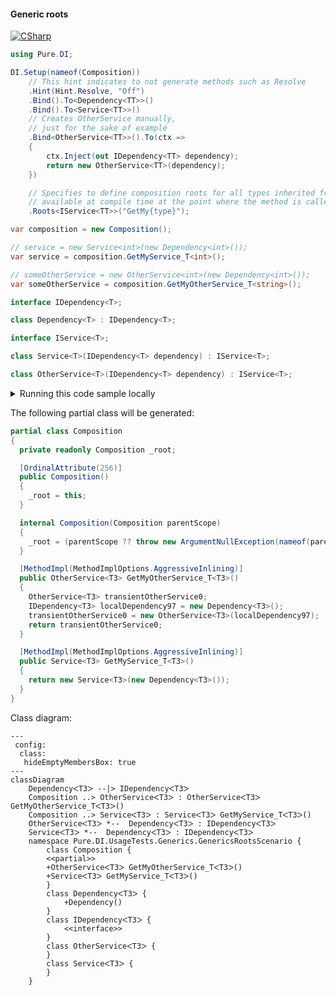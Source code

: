 #### Generic roots

[![CSharp](https://img.shields.io/badge/C%23-code-blue.svg)](../tests/Pure.DI.UsageTests/Generics/GenericsRootsScenario.cs)


```c#
using Pure.DI;

DI.Setup(nameof(Composition))
    // This hint indicates to not generate methods such as Resolve
    .Hint(Hint.Resolve, "Off")
    .Bind().To<Dependency<TT>>()
    .Bind().To<Service<TT>>()
    // Creates OtherService manually,
    // just for the sake of example
    .Bind<OtherService<TT>>().To(ctx =>
    {
        ctx.Inject(out IDependency<TT> dependency);
        return new OtherService<TT>(dependency);
    })

    // Specifies to define composition roots for all types inherited from IService<TT>
    // available at compile time at the point where the method is called
    .Roots<IService<TT>>("GetMy{type}");

var composition = new Composition();

// service = new Service<int>(new Dependency<int>());
var service = composition.GetMyService_T<int>();

// someOtherService = new OtherService<int>(new Dependency<int>());
var someOtherService = composition.GetMyOtherService_T<string>();

interface IDependency<T>;

class Dependency<T> : IDependency<T>;

interface IService<T>;

class Service<T>(IDependency<T> dependency) : IService<T>;

class OtherService<T>(IDependency<T> dependency) : IService<T>;
```

<details>
<summary>Running this code sample locally</summary>

- Make sure you have the [.NET SDK 9.0](https://dotnet.microsoft.com/en-us/download/dotnet/9.0) or later is installed
```bash
dotnet --list-sdk
```
- Create a net9.0 (or later) console application
```bash
dotnet new console -n Sample
```
- Add reference to NuGet package
  - [Pure.DI](https://www.nuget.org/packages/Pure.DI)
```bash
dotnet add package Pure.DI
```
- Copy the example code into the _Program.cs_ file

You are ready to run the example 🚀
```bash
dotnet run
```

</details>

The following partial class will be generated:

```c#
partial class Composition
{
  private readonly Composition _root;

  [OrdinalAttribute(256)]
  public Composition()
  {
    _root = this;
  }

  internal Composition(Composition parentScope)
  {
    _root = (parentScope ?? throw new ArgumentNullException(nameof(parentScope)))._root;
  }

  [MethodImpl(MethodImplOptions.AggressiveInlining)]
  public OtherService<T3> GetMyOtherService_T<T3>()
  {
    OtherService<T3> transientOtherService0;
    IDependency<T3> localDependency97 = new Dependency<T3>();
    transientOtherService0 = new OtherService<T3>(localDependency97);
    return transientOtherService0;
  }

  [MethodImpl(MethodImplOptions.AggressiveInlining)]
  public Service<T3> GetMyService_T<T3>()
  {
    return new Service<T3>(new Dependency<T3>());
  }
}
```

Class diagram:

```mermaid
---
 config:
  class:
   hideEmptyMembersBox: true
---
classDiagram
	DependencyᐸT3ᐳ --|> IDependencyᐸT3ᐳ
	Composition ..> OtherServiceᐸT3ᐳ : OtherServiceᐸT3ᐳ GetMyOtherService_TᐸT3ᐳ()
	Composition ..> ServiceᐸT3ᐳ : ServiceᐸT3ᐳ GetMyService_TᐸT3ᐳ()
	OtherServiceᐸT3ᐳ *--  DependencyᐸT3ᐳ : IDependencyᐸT3ᐳ
	ServiceᐸT3ᐳ *--  DependencyᐸT3ᐳ : IDependencyᐸT3ᐳ
	namespace Pure.DI.UsageTests.Generics.GenericsRootsScenario {
		class Composition {
		<<partial>>
		+OtherServiceᐸT3ᐳ GetMyOtherService_TᐸT3ᐳ()
		+ServiceᐸT3ᐳ GetMyService_TᐸT3ᐳ()
		}
		class DependencyᐸT3ᐳ {
			+Dependency()
		}
		class IDependencyᐸT3ᐳ {
			<<interface>>
		}
		class OtherServiceᐸT3ᐳ {
		}
		class ServiceᐸT3ᐳ {
		}
	}
```

